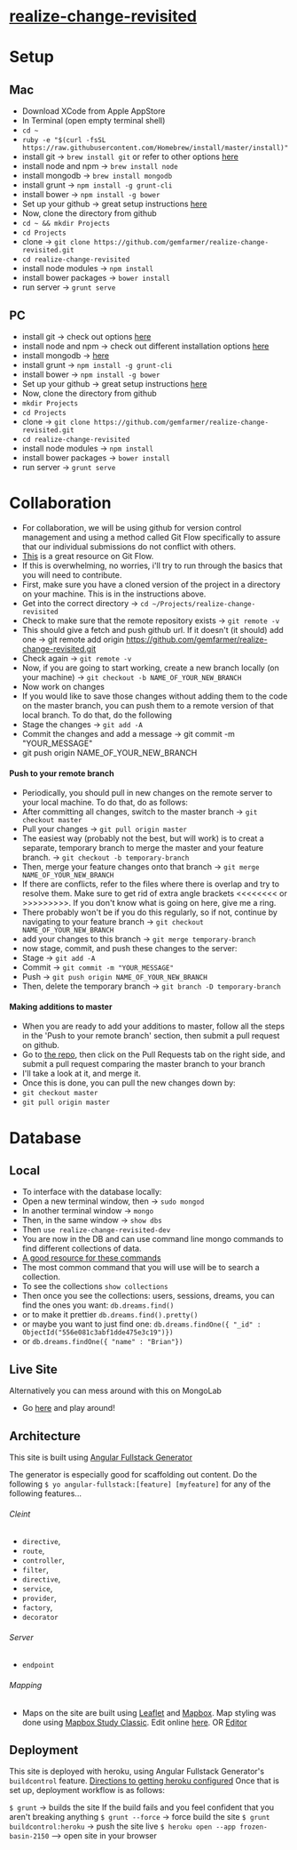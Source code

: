 # [realize-change-revisited](frozen-basin-2150.herokuapp.com)
# Setup
## Mac
* Download XCode from Apple AppStore
* In Terminal (open empty terminal shell)
* `cd ~`
* `ruby -e "$(curl -fsSL https://raw.githubusercontent.com/Homebrew/install/master/install)"`
* install git -> `brew install git` or refer to other options [here](http://git-scm.com/downloads)
* install node and npm -> `brew install node`
* install mongodb -> `brew install mongodb`
* install grunt -> `npm install -g grunt-cli`
* install bower -> `npm install -g bower`
* Set up your github -> great setup instructions [here](https://help.github.com/articles/set-up-git/)
* Now, clone the directory from github
* `cd ~ && mkdir Projects`
* `cd Projects`
* clone -> `git clone https://github.com/gemfarmer/realize-change-revisited.git`
* `cd realize-change-revisited`
* install node modules -> `npm install`
* install bower packages -> `bower install`
* run server -> `grunt serve`

## PC
* install git -> check out options [here](https://git-scm.com/downloads)
* install node and npm -> check out different installation options [here](https://nodejs.org/download/)
* install mongodb -> [here](https://www.mongodb.org/downloads)
* install grunt -> `npm install -g grunt-cli`
* install bower -> `npm install -g bower`
* Set up your github -> great setup instructions [here](https://help.github.com/articles/set-up-git/)
* Now, clone the directory from github
* `mkdir Projects`
* `cd Projects`
* clone -> `git clone https://github.com/gemfarmer/realize-change-revisited.git`
* `cd realize-change-revisited`
* install node modules -> `npm install`
* install bower packages -> `bower install`
* run server -> `grunt serve`


# Collaboration
* For collaboration, we will be using github for version control management and using a method called Git Flow specifically to assure that our individual submissions do not conflict with others.
* [This](https://www.atlassian.com/git/tutorials/comparing-workflows/gitflow-workflow) is a great resource on Git Flow.
* If this is overwhelming, no worries, i'll try to run through the basics that you will need to contribute.
* First, make sure you have a cloned version of the project in a directory on your machine. This is in the instructions above.
* Get into the correct directory -> `cd ~/Projects/realize-change-revisited`
* Check to make sure that the remote repository exists -> `git remote -v` 
* This should give a fetch and push github url. If it doesn't (it should) add one -> git remote add origin https://github.com/gemfarmer/realize-change-revisited.git
* Check again -> `git remote -v`
* Now, if you are going to start working, create a new branch locally (on your machine) -> `git checkout -b NAME_OF_YOUR_NEW_BRANCH`
* Now work on changes
* If you would like to save those changes without adding them to the code on the master branch, you can push them to a remote version of that local branch. To do that, do the following
* Stage the changes -> `git add -A`
* Commit the changes and add a message -> git commit -m "YOUR_MESSAGE"
* git push origin NAME_OF_YOUR_NEW_BRANCH

#### Push to your remote branch
* Periodically, you should pull in new changes on the remote server to your local machine. To do that, do as follows:
* After committing all changes, switch to the master branch -> `git checkout master`
* Pull your changes -> `git pull origin master`
* The easiest way (probably not the best, but will work) is to creat a separate, temporary branch to merge the master and your feature branch. -> `git checkout -b temporary-branch`
* Then, merge your feature changes onto that branch -> `git merge NAME_OF_YOUR_NEW_BRANCH`
* If there are conflicts, refer to the files where there is overlap and try to resolve them. Make sure to get rid of extra angle brackets <<<<<<<< or >>>>>>>>>. If you don't know what is going on here, give me a ring.
* There probably won't be if you do this regularly, so if not, continue by navigating to your feature branch -> `git checkout NAME_OF_YOUR_NEW_BRANCH`
* add your changes to this branch -> `git merge temporary-branch`
* now stage, commit, and push these changes to the server:
* Stage -> `git add -A`
* Commit -> `git commit -m "YOUR_MESSAGE"`
* Push -> `git push origin NAME_OF_YOUR_NEW_BRANCH`
* Then, delete the temporary branch -> `git branch -D temporary-branch`

#### Making additions to master
* When you are ready to add your additions to master, follow all the steps in the 'Push to your remote branch' section, then submit a pull request on github.
* Go to [the repo](https://github.com/gemfarmer/realize-change-revisited), then click on the Pull Requests tab on the right side, and submit a pull request comparing the master branch to your branch
* I'll take a look at it, and merge it.
* Once this is done, you can pull the new changes down by:
* `git checkout master`
* `git pull origin master`

# Database

## Local
* To interface with the database locally:
* Open a new terminal window, then -> `sudo mongod`
* In another terminal window -> `mongo`
* Then, in the same window -> `show dbs`
* Then `use realize-change-revisited-dev`
* You are now in the DB and can use command line mongo commands to find different collections of data.
* [A good resource for these commands](http://docs.mongodb.org/manual/tutorial/getting-started-with-the-mongo-shell/)
* The most common command that you will use will be to search a collection.
* To see the collections `show collections`
* Then once you see the collections: users, sessions, dreams, you can find the ones you want: `db.dreams.find()`
* or to make it prettier `db.dreams.find().pretty()`
* or maybe you want to just find one: `db.dreams.findOne({ "_id" : ObjectId("556e081c3abf1dde475e3c19")})`
* or `db.dreams.findOne({ "name" : "Brian"})`

## Live Site
Alternatively you can mess around with this on MongoLab
* Go [here](https://www.mongolab.com/databases/heroku_mpvzvwk0) and play around!

## Architecture
This site is built using [Angular Fullstack Generator](https://github.com/angular-fullstack/generator-angular-fullstack)

The generator is especially good for scaffolding out content. Do the following
`$ yo angular-fullstack:[feature] [myfeature]`
for any of the following features...

###### Cleint
* `directive`, 
* `route`,
* `controller`,
* `filter`,
* `directive`,
* `service`,
* `provider`,
* `factory`,
* `decorator`

###### Server
* `endpoint`

###### Mapping
* Maps on the site are built using [Leaflet](http://leafletjs.com/) and [Mapbox](https://www.mapbox.com/). Map styling was done using [Mapbox Study Classic](https://www.mapbox.com/mapbox-studio-classic/). Edit online [here](https://www.mapbox.com/studio/).
OR [Editor](https://www.mapbox.com/editor/#project)
## Deployment
This site is deployed with heroku, using Angular Fullstack Generator's `buildcontrol` feature. [Directions to getting heroku configured](https://github.com/angular-fullstack/generator-angular-fullstack#heroku)
Once that is set up, deployment workflow is as follows:

`$ grunt` -> builds the site
If the build fails and you feel confident that you aren't breaking anything
`$ grunt --force` -> force build the site
`$ grunt buildcontrol:heroku` -> push the site live
`$ heroku open --app frozen-basin-2150` --> open site in your browser
